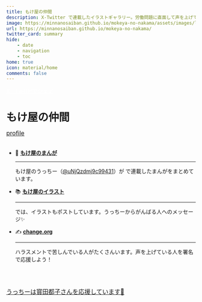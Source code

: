 ```yaml
---
title: もけ屋の仲間
description: X-Twitter で連載したイラストギャラリー。労働問題に直面して声を上げている人を応援しています！
image: https://minnanosaiban.github.io/mokeya-no-nakama/assets/images/logo.png
url: https://minnanosaiban.github.io/mokeya-no-nakama/
twitter_card: summary
hide:
    - date
    - navigation
    - toc
home: true
icon: material/home
comments: false
---
```


<p style="margin: 0em;">
  <a href="https://twitter.com/share?url=https://minnanosaiban.github.io/mokeya-no-nakama/ &text=もけ屋の仲間　X-Twitter で連載したイラストギャラリー。労働問題に直面して声を上げている人を応援しています！"
     target="_blank" class="bdg-dark" style="color: #FFFFFF;">
    X - Twitterでシェア
  </a>
</p>

<h1 style="margin-bottom: 0rem !important;">
もけ屋の仲間
</h1>

<p class="center" style="margin-bottom: 2rem;">
<a href="profile" style="font-size: 1rem;">
profile
</a>
</p>

<div class="grid cards" markdown>

- 📖 [**もけ屋のまんが** <i class="bi bi-arrow-right"></i>](serial/index.md)

    ---

    もけ屋のうっちー（[@uNjQzdmj9c99431](https://x.com/uNjQzdmj9c99431)）が <i class="fa-brands fa-x-twitter"></i> で連載したまんがをまとめています。

- 📚 [**もけ屋のイラスト** <i class="bi bi-arrow-right"></i>](gallery/index.md)

    ---

    <i class="fa-brands fa-x-twitter"></i> では、イラストもポストしています。うっちーからがんばる人へのメッセージ✨

- ✍️ [**change.org** <i class="bi bi-arrow-right"></i>](changeorg/index.md)

    ---

    ハラスメントで苦しんでいる人がたくさんいます。声を上げている人を署名で応援しよう！

</div>

<p class="center" style="margin-top: 4rem;">
  <a href="changeorg/miyako-san" style="font-size: 1rem; text-decoration: underline;">
    うっちーは寳田都子さんを応援しています💙
  </a>
</p>